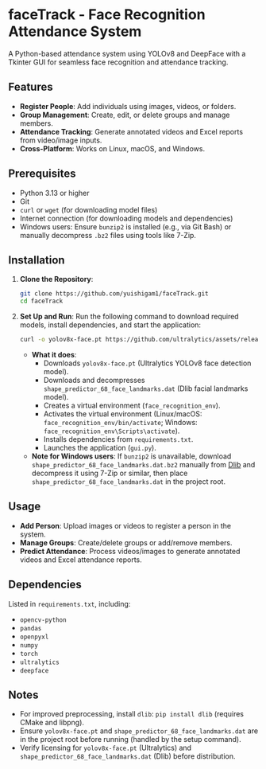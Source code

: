 # faceTrack - Face Recognition Attendance System

A Python-based attendance system using YOLOv8 and DeepFace with a Tkinter GUI for seamless face recognition and attendance tracking.

## Features
- **Register People**: Add individuals using images, videos, or folders.
- **Group Management**: Create, edit, or delete groups and manage members.
- **Attendance Tracking**: Generate annotated videos and Excel reports from video/image inputs.
- **Cross-Platform**: Works on Linux, macOS, and Windows.

## Prerequisites
- Python 3.13 or higher
- Git
- `curl` or `wget` (for downloading model files)
- Internet connection (for downloading models and dependencies)
- Windows users: Ensure `bunzip2` is installed (e.g., via Git Bash) or manually decompress `.bz2` files using tools like 7-Zip.

## Installation
1. **Clone the Repository**:
   ```bash
   git clone https://github.com/yuishigam1/faceTrack.git
   cd faceTrack
   ```

2. **Set Up and Run**:
   Run the following command to download required models, install dependencies, and start the application:
   ```bash
   curl -o yolov8x-face.pt https://github.com/ultralytics/assets/releases/download/v8.2.0/yolov8x-face.pt && curl -o shape_predictor_68_face_landmarks.dat.bz2 http://dlib.net/files/shape_predictor_68_face_landmarks.dat.bz2 && bunzip2 shape_predictor_68_face_landmarks.dat.bz2 && python -m venv face_recognition_env && . face_recognition_env/bin/activate 2>/dev/null || face_recognition_env\Scripts\activate && pip install -r requirements.txt && python gui.py
   ```
   - **What it does**:
     - Downloads `yolov8x-face.pt` (Ultralytics YOLOv8 face detection model).
     - Downloads and decompresses `shape_predictor_68_face_landmarks.dat` (Dlib facial landmarks model).
     - Creates a virtual environment (`face_recognition_env`).
     - Activates the virtual environment (Linux/macOS: `face_recognition_env/bin/activate`; Windows: `face_recognition_env\Scripts\activate`).
     - Installs dependencies from `requirements.txt`.
     - Launches the application (`gui.py`).
   - **Note for Windows users**: If `bunzip2` is unavailable, download `shape_predictor_68_face_landmarks.dat.bz2` manually from [Dlib](http://dlib.net/files/shape_predictor_68_face_landmarks.dat.bz2) and decompress it using 7-Zip or similar, then place `shape_predictor_68_face_landmarks.dat` in the project root.

## Usage
- **Add Person**: Upload images or videos to register a person in the system.
- **Manage Groups**: Create/delete groups or add/remove members.
- **Predict Attendance**: Process videos/images to generate annotated videos and Excel attendance reports.

## Dependencies
Listed in `requirements.txt`, including:
- `opencv-python`
- `pandas`
- `openpyxl`
- `numpy`
- `torch`
- `ultralytics`
- `deepface`

## Notes
- For improved preprocessing, install `dlib`: `pip install dlib` (requires CMake and libpng).
- Ensure `yolov8x-face.pt` and `shape_predictor_68_face_landmarks.dat` are in the project root before running (handled by the setup command).
- Verify licensing for `yolov8x-face.pt` (Ultralytics) and `shape_predictor_68_face_landmarks.dat` (Dlib) before distribution.